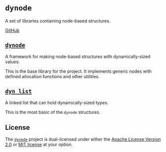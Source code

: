 # `dynode`
A set of libraries containing node-based structures.

[GitHub](https://github.com/tomBoddaert/dynode)

## [`dynode`](/dynode/README.md)
A framework for making node-based structures with dynamically-sized values.

This is the base library for the project. It implements generic nodes with defined allocation functions and other utilities.

## [`dyn_list`](/dyn_list/README.md)
A linked list that can hold dynamically-sized types.

This is the most basic of the `dynode` structures.

## License
The [`dynode`](https://github.com/tomBoddaert/dynode) project is dual-licensed under either the [Apache License Version 2.0](./LICENSE_Apache-2.0) or [MIT license](./LICENSE_MIT) at your option.
